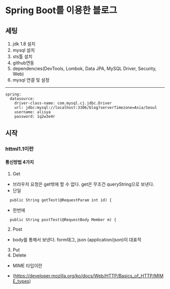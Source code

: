 # Spring Boot를 이용한 블로그

## 세팅
1. jdk 1.8 설치
2. mysql 설치
3. sts툴 설치
4. github연동
5. dependencies(DevTools, Lombok, Data JPA, MySQL Driver, Security, Web) 
6. mysql 연결 및 설정
------------------------------------------------------------------------
```
spring:
  datasource:
    driver-class-name: com.mysql.cj.jdbc.Driver
    url: jdbc:mysql://localhost:3306/blog?serverTimezone=Asia/Seoul
    username: alisya
    password: 1q2w3e4r
```

## 시작
### httml1.1이란
#### 통신방법 4가지
1. Get
- 브라우저 요청은 get밖에 할 수 없다. get은 무조건 queryString으로 보낸다.
- 단일
```	
  public String getTest(@RequestParam int id) {  
```  
- 한번에
```
  public String postTest(@RequestBody Member m) {
```
2. Post
- body를 통해서 보낸다. form태그, json (application/json)이 대표적 
3. Put
4. Delete

* MIME 타입이란
- (https://developer.mozilla.org/ko/docs/Web/HTTP/Basics_of_HTTP/MIME_types)





